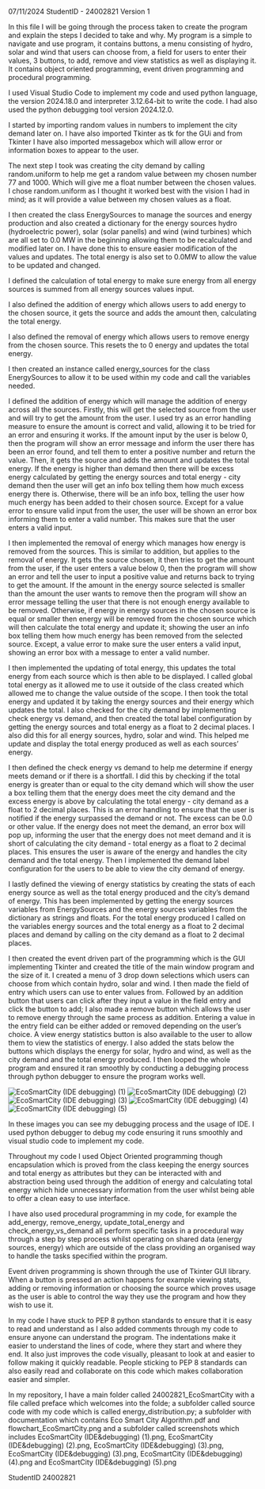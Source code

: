 07/11/2024
StudentID - 24002821
Version 1

In this file I will be going through the process taken to create the program and explain the steps I decided to take and why.
My program is a simple to navigate and use program, it contains buttons, a menu consisting of hydro, solar and wind that users can choose from, 
a field for users to enter their values, 3 buttons, to add, remove and view statistics as well as displaying it. It contains object oriented programming, 
event driven programming and procedural programming.

I used Visual Studio Code to implement my code and used python language, the version 2024.18.0 and interpreter 3.12.64-bit to write the code. 
I had also used the python debugging tool version 2024.12.0.

I started by importing random values in numbers to implement the city demand later on. 
I have also imported Tkinter as tk for the GUi and from Tkinter I have also imported messagebox which will allow error
or information boxes to appear to the user.

The next step I took was creating the city demand by calling random.uniform to help me get a random value between my chosen number 77 and 1000. 
Which will give me a float number between the chosen values. I chose random.uniform as I thought it worked best with the vision I had in mind; 
as it will provide a value between my chosen values as a float.

I then created the class EnergySources to manage the sources and energy production and also created a dictionary 
for the energy sources hydro (hydroelectric power), solar (solar panells) and wind (wind turbines) which are all set to 0.0 MW 
in the beginning allowing them to be recalculated and modified later on. I have done this to ensure easier modification of the values and updates. 
The total energy is also set to 0.0MW to allow the value to be updated and changed. 

I defined the calculation of total energy to make sure energy from all energy sources is summed from all energy sources values input. 

I also defined the addition of energy which allows users to add energy to the chosen source, 
it  gets the source and adds the amount then, calculating the total energy.

I also defined the removal of energy which allows users to remove energy from the chosen source. 
This resets the to 0 energy and updates the total energy.

I then created an instance called energy_sources for the class EnergySources to allow it to be used within my code and call the variables needed.

I defined the addition of energy which will manage the addition of energy across all the sources. 
Firstly, this will get the selected source from the user and will try to get the amount from the user. 
I used try as an error handling measure to ensure the amount is correct and valid, allowing it to be tried for an error and ensuring it works.
If the amount input by the user is below 0, then the program will show an error message and inform the user there has been an error found, 
and tell them to enter a positive number and return the value. Then, it gets the source and adds the amount and updates the total energy. 
If the energy is higher than demand then there will be excess energy calculated by getting the energy sources and total energy - city demand 
then the user will get an info box telling them how much excess energy there is. Otherwise, there will be an info box, 
telling the user how much energy has been added to their chosen source. Except for a value error to ensure valid input from the user, 
the user will be shown an error box informing them to enter a valid number. This makes sure that the user enters a valid input.

I then implemented the removal of energy which manages how energy is removed from the sources. This is similar to addition,
but applies to the removal of energy. It gets the source chosen, it then tries to get the amount from the user, if the user enters a value below 0,
then the program will show an error and tell the user to input a positive value and returns back to trying to get the amount.
If the amount in the energy source selected is smaller than the amount the user wants to remove then the program will show an error message 
telling the user that there is not enough energy available to be removed. Otherwise, if energy in energy sources in the chosen source 
is equal or smaller then energy will be removed from the chosen source which will then calculate the total energy and update it; 
showing the user an info box telling them how much energy has been removed from the selected source. Except, a value error to make sure the user 
enters a valid input, showing an error box with a message to enter a valid number. 

I then implemented the updating of total energy, this updates the total energy from each source which is then able to be displayed. 
I called global total energy as it allowed me to use it outside of the class created which allowed me to change the value outside of the scope. 
I then took the total energy and updated it by taking the energy sources and their energy which updates the total. 
I also checked for the city demand by implementing check energy vs demand, and then created the total label configuration by getting the 
energy sources and total energy as a float to 2 decimal places. 
I also did this for all energy sources, hydro, solar and wind. This helped me update and display the total energy produced as well as each sources’ energy.

I then defined the check energy vs demand to help me determine if energy meets demand or if there is a shortfall. 
I did this by checking if the total energy is greater than or equal to the city demand which will show the user a box telling them that 
the energy does meet the city demand and the excess energy is above by calculating the total energy - city demand as a float to 2 decimal places. 
This is an error handling to ensure that the user is notified if the energy surpassed the demand or not. The excess can be 0.0 or other value. 
If the energy does not meet the demand, an error box will pop up, informing the user that the energy does not meet demand 
and it is short of calculating the city demand - total energy as a float to 2 decimal places. 
This ensures the user is aware of the energy and handles the city demand and the total energy. 
Then I implemented the demand label configuration for the users to be able to view the city demand of energy. 

I lastly defined the viewing of energy statistics by creating the stats of each energy source as well as the 
total energy produced and the city’s demand of energy. This has been implemented by getting the energy sources variables 
from EnergySources and the energy sources variables from the dictionary as strings and floats. For the total energy produced 
I called on the variables energy sources and the total energy as a float to 2 decimal places and demand by calling on the 
city demand as a float to 2 decimal places. 

I then created the event driven part of the programming which is the GUI implementing Tkinter and created the title of the main
window program and the size of it. I created a menu of 3 drop down selections which users can choose from which contain hydro, solar and wind.
I then made the field of entry which users can use to enter values from. Followed by an addition button that users can click after they input a 
value in the field entry and click the button to add; I also made a remove button which allows the user to remove energy through the same process as addition. 
Entering a value in the entry field can be either added or removed depending on the user’s choice. A view energy statistics button is also 
available to the user to allow them to view the statistics of energy. I also added the stats below the buttons which displays the energy for solar,
hydro and wind, as well as the city demand and the total energy produced. I then looped the whole program and ensured it ran smoothly by conducting a 
debugging process through python debugger to ensure the program works well. 


![EcoSmartCity (IDE debugging) (1)](https://github.com/user-attachments/assets/345e3e94-6fbd-46d3-85da-0da6e7b86282)
![EcoSmartCity (IDE debugging) (2)](https://github.com/user-attachments/assets/8194d2fa-ebaf-4d23-90c0-28ff503291c6)
![EcoSmartCity (IDE debugging) (3)](https://github.com/user-attachments/assets/2d7db2ce-ce3e-4634-9ed5-cecf0a006c39)
![EcoSmartCity (IDE debugging) (4)](https://github.com/user-attachments/assets/52b28442-d9c5-4cb5-b17b-80c1b67f4374)
![EcoSmartCity (IDE debugging) (5)](https://github.com/user-attachments/assets/bca43715-7054-4065-97b6-27243b345a3e)


In these images you can see my debugging process and the usage of IDE. 
I used python debugger to debug my code ensuring it runs smoothly and visual studio code to implement my code. 

Throughout my code I used Object Oriented programming though encapsulation which is proved from the class keeping the 
energy sources and total energy as attributes but they can be interacted with and abstraction being used through the addition of 
energy and calculating total energy which hide unnecessary information from the user whilst being able to offer a clean easy to use interface.

I have also used procedural programming in my code, for example the add_energy, remove_energy, update_total_energy and check_energy_vs_demand 
all perform specific tasks in a procedural way through a step by step process whilst operating on shared data (energy sources, energy) 
which are outside of the class providing an organised way to handle the tasks specified within the program. 

Event driven programming is shown through the use of Tkinter GUI library. 
When a button is pressed an action happens for example viewing stats, adding or removing information or choosing 
the source which proves usage as the user is able to control the way they use the program and how they wish to use it.

In my code I have stuck to PEP 8 python standards to ensure that it is easy to read 
and understand as I also added comments through my code to ensure anyone can understand the program. 
The indentations make it easier to understand the lines of code, where they start and where they end. 
It also just improves the code visually, pleasant to look at and easier to follow making it quickly readable. 
People sticking to PEP 8 standards can also easily read and collaborate on this code which makes collaboration easier and simpler. 

In my repository, I have a main folder called 24002821_EcoSmartCity with a file called preface which welcomes into the folde; 
a subfolder called source code with my code which is called energy_distribution.py; a subfolder with documentation which contains Eco Smart City Algorithm.pdf 
and flowchart_EcoSmartCity.png and a subfolder called screenshots which includes EcoSmartCity (IDE&debugging) (1).png, 
EcoSmartCity (IDE&debugging) (2).png, EcoSmartCity (IDE&debugging) (3).png, EcoSmartCity (IDE&debugging) (3).png, EcoSmartCity (IDE&debugging) (4).png 
and EcoSmartCity (IDE&debugging) (5).png


StudentID 24002821
